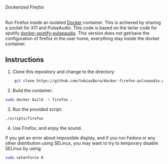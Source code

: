 ###### Dockerized Firefox ######

Run Firefox inside an isolated [Docker](http://www.docker.io) container. This is achieved by sharing a socket for X11 and PulseAudio. This code is based on the terlar code for spotify [docker-spotify-pulseaudio](https://github.com/terlar/docker-spotify-pulseaudio). This version does not get/save the configuration of firefox in the user home, everything stay inside the docker container.


## Instructions

1. Clone this repository and change to the directory:

  ```sh
	  git clone https://github.com/tobiasBora/docker-firefox-pulseaudio.git && cd docker-firefox-pulseaudio
  ```

2. Build the container:

  ```sh
  sudo docker build -t firefox .
  ```

3. Run the provided script:

  ```sh
  ./scripts/firefox
  ```

4. Use Firefox, and enjoy the sound.

If you get an error about impossible display, and if you run Fedora or any other distribution using SELinux, you may want to try to temporary disable SELinux by using:

   ```sh
   sudo setenforce 0
   ```
